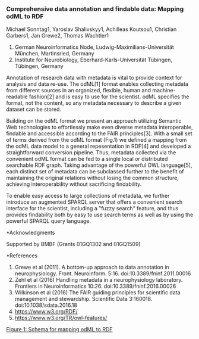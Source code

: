 ### Comprehensive data annotation and findable data: Mapping odML to RDF

Michael Sonntag1, Yaroslav Shalivskyy1, Achilleas Koutsou1, Christian Garbers1, Jan Grewe2, Thomas Wachtler1

1. German Neuroinformatics Node, Ludwig-Maximilians-Universität München, Martinsried, Germany
2. Institute for Neurobiology, Eberhard-Karls-Universität Tübingen, Tübingen, Germany

Annotation of research data with metadata is vital to provide context for analysis and data re-use. The odML[1] format enables collecting metadata from different sources in an organized, flexible, human and machine-readable fashion[2] and is easy to use for the scientist. odML specifies the format, not the content, so any metadata necessary to describe a given dataset can be stored.

Building on the odML format we present an approach utilizing Semantic Web technologies to effortlessly make even diverse metadata interoperable, findable and accessible according to the FAIR principles[3]. With a small set of terms derived from the odML format (Fig.1) we defined a mapping from the odML data model to a general repesentation in RDF[4] and developed a straightforward conversion pipeline. Thus, metadata collected via the convenient odML format can be fed to a single local or distributed searchable RDF graph. Taking advantage of the powerful OWL language[5], each distinct set of metadata can be subclassed further to the benefit of maintaining the original relations without losing the common structure, achieving interoperability without sacrificing findability.

To enable easy access to large collections of metadata, we further introduce an augmented SPARQL server that offers a convenient search interface for the scientist, including a "fuzzy search" feature, and thus provides findability both by easy to use search terms as well as by using the powerful SPARQL query language.

*Acknowledgments

Supported by BMBF (Grants 01GQ1302 and 01GQ1509)

*References

1. Grewe et al (2011). A bottom-up approach to data annotation in neurophysiology. Front. Neuroinform. 5:16. doi:10.3389/fninf.2011.00016
2. Zehl et al (2016) Handling metadata in a neurophysiology laboratory. Frontiers in Neuroinformatics 10:26. doi:10.3389/fninf.2016.00026
3. Wilkinson et al (2016) The FAIR guiding principles for scientific data management and stewardship. Scientific Data 3:160018. doi:10.1038/sdata.2016.18
4. https://www.w3.org/RDF/
5. https://www.w3.org/TR/owl-features/

[Figure 1: Schema for mapping odML to RDF](201808_INCF_Figure1.jpg)
